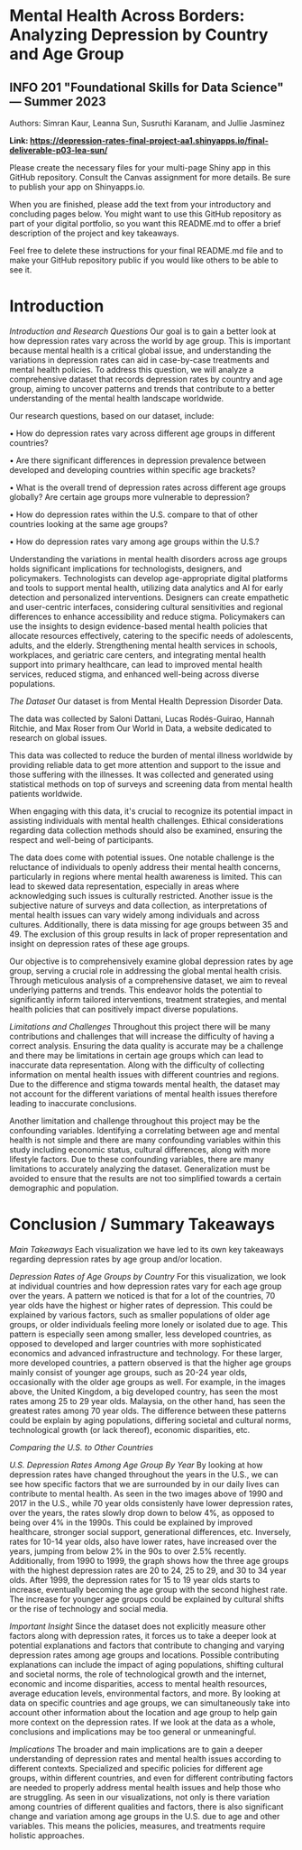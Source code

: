 # Mental Health Across Borders: Analyzing Depression by Country and Age Group
## INFO 201 "Foundational Skills for Data Science" — Summer 2023

Authors: Simran Kaur, Leanna Sun, Susruthi Karanam, and Jullie Jasminez

**Link: https://depression-rates-final-project-aa1.shinyapps.io/final-deliverable-p03-lea-sun/**

Please create the necessary files for your multi-page Shiny app in this GitHub repository. Consult the Canvas assignment for more details. Be sure to publish your app on Shinyapps.io.

When you are finished, please add the text from your introductory and concluding pages below. You might want to use this GitHub repository as part of your digital portfolio, so you want this README.md to offer a brief description of the project and key takeaways.

Feel free to delete these instructions for your final README.md file and to make your GitHub repository public if you would like others to be able to see it. 

# Introduction
*Introduction and Research Questions*
Our goal is to gain a better look at how depression rates vary across the world by age group. This is important because mental health is a critical global issue, and understanding the variations in depression rates can aid in case-by-case treatments and mental health policies. To address this question, we will analyze a comprehensive dataset that records depression rates by country and age group, aiming to uncover patterns and trends that contribute to a better understanding of the mental health landscape worldwide.

Our research questions, based on our dataset, include:

• How do depression rates vary across different age groups in different countries?

• Are there significant differences in depression prevalence between developed and developing countries within specific age brackets?

• What is the overall trend of depression rates across different age groups globally? Are certain age groups more vulnerable to depression?

• How do depression rates within the U.S. compare to that of other countries looking at the same age groups?

• How do depression rates vary among age groups within the U.S.?

Understanding the variations in mental health disorders across age groups holds significant implications for technologists, designers, and policymakers. Technologists can develop age-appropriate digital platforms and tools to support mental health, utilizing data analytics and Al for early detection and personalized interventions. Designers can create empathetic and user-centric interfaces, considering cultural sensitivities and regional differences to enhance accessibility and reduce stigma. Policymakers can use the insights to design evidence-based mental health policies that allocate resources effectively, catering to the specific needs of adolescents, adults, and the elderly. Strengthening mental health services in schools, workplaces, and geriatric care centers, and integrating mental health support into primary healthcare, can lead to improved mental health services, reduced stigma, and enhanced well-being across diverse populations.

*The Dataset*
Our dataset is from Mental Health Depression Disorder Data.

The data was collected by Saloni Dattani, Lucas Rodés-Guirao, Hannah Ritchie, and Max Roser from Our World in Data, a website dedicated to research on global issues.

This data was collected to reduce the burden of mental illness worldwide by providing reliable data to get more attention and support to the issue and those suffering with the illnesses. It was collected and generated using statistical methods on top of surveys and screening data from mental health patients worldwide.

When engaging with this data, it's crucial to recognize its potential impact in assisting individuals with mental health challenges. Ethical considerations regarding data collection methods should also be examined, ensuring the respect and well-being of participants.

The data does come with potential issues. One notable challenge is the reluctance of individuals to openly address their mental health concerns, particularly in regions where mental health awareness is limited. This can lead to skewed data representation, especially in areas where acknowledging such issues is culturally restricted. Another issue is the subjective nature of surveys and data collection, as interpretations of mental health issues can vary widely among individuals and across cultures. Additionally, there is data missing for age groups between 35 and 49. The exclusion of this group results in lack of proper representation and insight on depression rates of these age groups.

Our objective is to comprehensively examine global depression rates by age group, serving a crucial role in addressing the global mental health crisis. Through meticulous analysis of a comprehensive dataset, we aim to reveal underlying patterns and trends. This endeavor holds the potential to significantly inform tailored interventions, treatment strategies, and mental health policies that can positively impact diverse populations.

*Limitations and Challenges*
Throughout this project there will be many contributions and challenges that will increase the difficulty of having a correct analysis. Ensuring the data quality is accurate may be a challenge and there may be limitations in certain age groups which can lead to inaccurate data representation. Along with the difficulty of collecting information on mental health issues with different countries and regions. Due to the difference and stigma towards mental health, the dataset may not account for the different variations of mental health issues therefore leading to inaccurate conclusions.

Another limitation and challenge throughout this project may be the confounding variables. Identifying a correlating between age and mental health is not simple and there are many confounding variables within this study including economic status, cultural differences, along with more lifestyle factors. Due to these confounding variables, there are many limitations to accurately analyzing the dataset. Generalization must be avoided to ensure that the results are not too simplified towards a certain demographic and population.



# Conclusion / Summary Takeaways
*Main Takeaways*
Each visualization we have led to its own key takeaways regarding depression rates by age group and/or location.

_Depression Rates of Age Groups by Country_
For this visualization, we look at individual countries and how depression rates vary for each age group over the years. A pattern we noticed is that for a lot of the countries, 70 year olds have the highest or higher rates of depression. This could be explained by various factors, such as smaller populations of older age groups, or older individuals feeling more lonely or isolated due to age. This pattern is especially seen among smaller, less developed countries, as opposed to developed and larger countries with more sophisticated economics and advanced infrastructure and technology. For these larger, more developed countries, a pattern observed is that the higher age groups mainly consist of younger age groups, such as 20-24 year olds, occasionally with the older age groups as well. For example, in the images above, the United Kingdom, a big developed country, has seen the most rates among 25 to 29 year olds. Malaysia, on the other hand, has seen the greatest rates among 70 year olds. The difference between these patterns could be explain by aging populations, differing societal and cultural norms, technological growth (or lack thereof), economic disparities, etc.

_Comparing the U.S. to Other Countries_

_U.S. Depression Rates Among Age Group By Year_
By looking at how depression rates have changed throughout the years in the U.S., we can see how specific factors that we are surrounded by in our daily lives can contribute to mental health. As seen in the two images above of 1990 and 2017 in the U.S., while 70 year olds consistenly have lower depression rates, over the years, the rates slowly drop down to below 4%, as opposed to being over 4% in the 1990s. This could be explained by improved healthcare, stronger social support, generational differences, etc. Inversely, rates for 10-14 year olds, also have lower rates, have increased over the years, jumping from below 2% in the 90s to over 2.5% recently. Additionally, from 1990 to 1999, the graph shows how the three age groups with the highest depression rates are 20 to 24, 25 to 29, and 30 to 34 year olds. After 1999, the depression rates for 15 to 19 year olds starts to increase, eventually becoming the age group with the second highest rate. The increase for younger age groups could be explained by cultural shifts or the rise of technology and social media.

*Important Insight*
Since the dataset does not explicitly measure other factors along with depression rates, it forces us to take a deeper look at potential explanations and factors that contribute to changing and varying depression rates among age groups and locations. Possible contributing explanations can include the impact of aging populations, shifting cultural and societal norms, the role of technological growth and the internet, economic and income disparities, access to mental health resources, average education levels, environmental factors, and more. By looking at data on specific countries and age groups, we can simultaneously take into account other information about the location and age group to help gain more context on the depression rates. If we look at the data as a whole, conclusions and implications may be too general or unmeaningful.

*Implications*
The broader and main implications are to gain a deeper understanding of depression rates and mental health issues according to different contexts. Specialized and specific policies for different age groups, within different countries, and even for different contributing factors are needed to properly address mental health issues and help those who are struggling. As seen in our visualizations, not only is there variation among countries of different qualities and factors, there is also significant change and variation among age groups in the U.S. due to age and other variables. This means the policies, measures, and treatments require holistic approaches.
